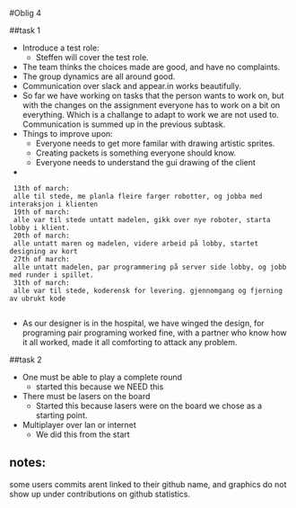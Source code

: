 #Oblig 4

##task 1

* Introduce a test role:
    * Steffen will cover the test role.
* The team thinks the choices made are good, and have no complaints.
* The group dynamics are all around good.
* Communication over slack and appear.in works beautifully.
* So far we have working on tasks that the person wants to work on, but with the changes on the assignment everyone has to work on a bit on everything.
Which is a challange to adapt to work we are not used to. Communication is summed up in the previous subtask.
* Things to improve upon: 
    * Everyone needs to get more familar with drawing artistic sprites.
    * Creating packets is something everyone should know.
    * Everyone needs to understand the gui drawing of the client
* 
```$xslt
 13th of march:
 alle til stede, me planla fleire farger robotter, og jobba med interaksjon i klienten
 19th of march:
 alle var til stede untatt madelen, gikk over nye roboter, starta lobby i klient.
 20th of march:
 alle untatt maren og madelen, videre arbeid på lobby, startet designing av kort
 27th of march:
 alle untatt madelen, par programmering på server side lobby, og jobb med runder i spillet.
 31th of march:
 alle var til stede, koderensk for levering. gjennomgang og fjerning av ubrukt kode
 
```
* As our designer is in the hospital, we have winged the design, for programing pair programing worked fine, with a partner who know how it all worked, made it all comforting to attack any problem.


##task 2
* One must be able to play a complete round
    * started this because we NEED this
* There must be lasers on the board
    * Started this because lasers were on the board we chose as a starting point.
* Multiplayer over lan or internet
    * We did this from the start
    
## notes:
some users commits arent linked to their github name, and graphics do not show up under contributions on github statistics.
